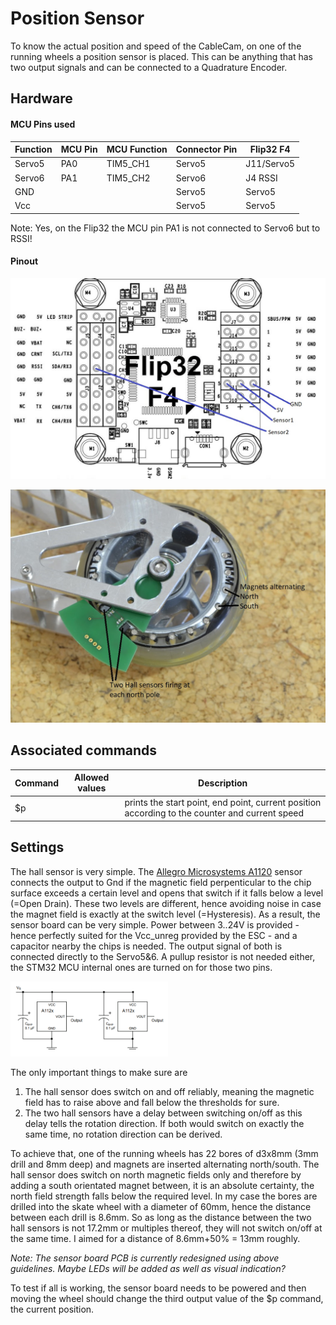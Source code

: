 # Position Sensor

To know the actual position and speed of the CableCam, on one of the running wheels a position sensor is placed. This can be anything that has two output signals and can be connected to a Quadrature Encoder.

## Hardware

#### MCU Pins used

| Function | MCU Pin | MCU Function | Connector Pin | Flip32 F4  |
| -------- | ------- | ------------ | ------------- | ---------- |
| Servo5   | PA0     | TIM5_CH1     | Servo5        | J11/Servo5 |
| Servo6   | PA1     | TIM5_CH2     | Servo6        | J4 RSSI    |
| GND      |         |              | Servo5        | Servo5     |
| Vcc      |         |              | Servo5        | Servo5     |

Note: Yes, on the Flip32 the MCU pin PA1 is not connected to Servo6 but to RSSI!

#### Pinout

![UART Pins](../_images/Flip32_F4_Pins_Pos_Sensor.jpg)



![UART Pins](../_images/Flip32_F4_Pins_Pos_Sensor_RL.jpg)





## Associated commands

| Command | Allowed values | Description                                                  |
| ------- | -------------- | ------------------------------------------------------------ |
| \$p     |                | prints the start point, end point, current position according to the counter and current speed |



## Settings

The hall sensor is very simple. The [Allegro Microsystems A1120](http://www.allegromicro.com/en/Products/Magnetic-Digital-Position-Sensor-ICs/Hall-Effect-Unipolar-Switches/A1120-1-2-5.aspx) sensor connects the output to Gnd if the magnetic field perpenticular to the chip surface exceeds a certain level and opens that switch if it falls below a level (=Open Drain). These two levels are different, hence avoiding noise in case the magnet field is exactly at the switch level (=Hysteresis). As a result, the sensor board can be very simple. Power between 3..24V is provided - hence perfectly suited for the Vcc_unreg provided by the ESC - and a capacitor nearby the chips is needed. The output signal of both is connected directly to the Servo5&6. A pullup resistor is not needed either, the STM32 MCU internal ones are turned on for those two pins.

<a href="https://raw.githubusercontent.com/wernerdaehn/CC3D-CableCam-Controller/master/_images/Flip32_F4_Pins_Pos_Sensor_Schematic.png">
  <img src="../_images/Flip32_F4_Pins_Pos_Sensor_Schematic.png" width="50%"/>
</a>

The only important things to make sure are

1. The hall sensor does switch on and off reliably, meaning the magnetic field has to raise above and fall below the thresholds for sure.
2. The two hall sensors have a delay between switching on/off as this delay tells the rotation direction. If both would switch on exactly the same time, no rotation direction can be derived.

To achieve that, one of the running wheels has 22 bores of d3x8mm (3mm drill and 8mm deep) and magnets are inserted alternating north/south. The hall sensor does switch on north magnetic fields only and therefore by adding a south orientated magnet between, it is an absolute certainty, the north field strength falls below the required level. 
In my case the bores are drilled into the skate wheel with a diameter of 60mm, hence the distance between each drill is 8.6mm. So as long as the distance between the two hall sensors is not 17.2mm or multiples thereof, they will not switch on/off at the same time. I aimed for a distance of 8.6mm+50% = 13mm roughly.

_Note: The sensor board PCB is currently redesigned using above guidelines. Maybe LEDs will be added as well as visual indication?_

To test if all is working, the sensor board needs to be powered and then moving the wheel should change the third output value of the \$p command, the current position.